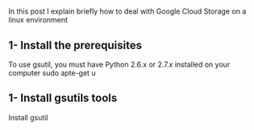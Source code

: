 # 
In this post I explain briefly how to deal with Google Cloud Storage on a linux environment

## 1- Install the prerequisites
To use gsutil, you must have Python 2.6.x or 2.7.x installed on your computer
sudo apte-get u
## 1- Install gsutils tools
Install gsutil
